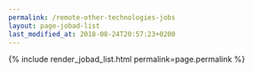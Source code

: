 ```yaml
---
permalink: /remote-other-technologies-jobs
layout: page-jobad-list
last_modified_at: 2018-08-24T20:57:23+0200
---
```

{% include render_jobad_list.html permalink=page.permalink %}
